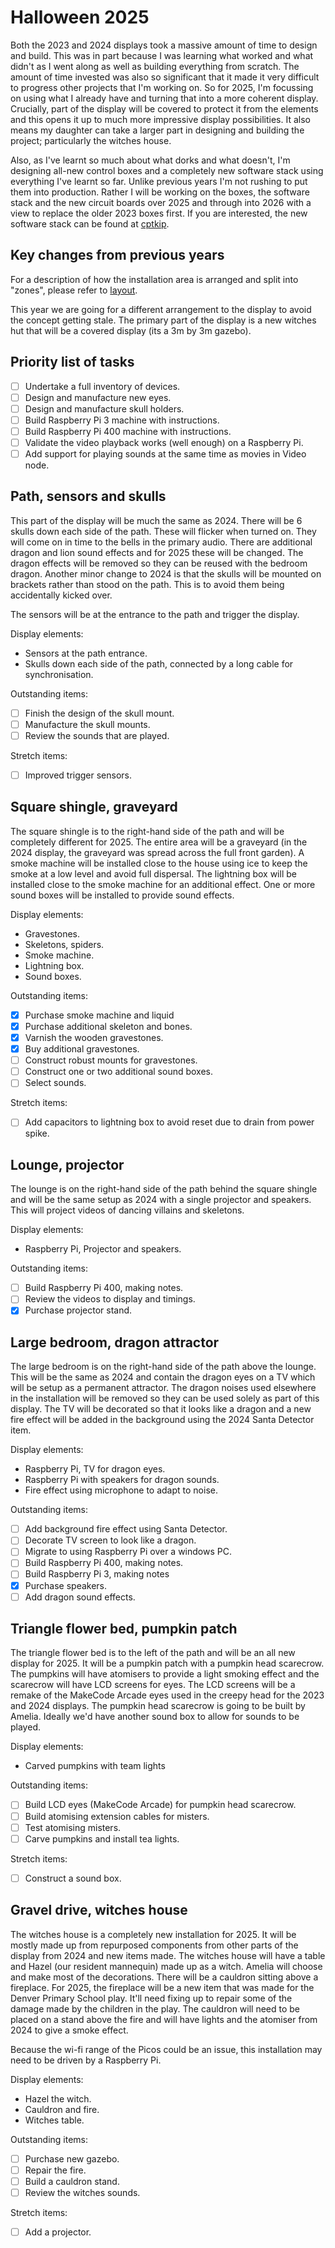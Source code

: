 # Halloween 2025

Both the 2023 and 2024 displays took a massive amount of time to design and build. This was
in part because I was learning what worked and what didn't as I went along as well as building
everything from scratch. The amount of time invested was also so significant that it made it
very difficult to progress other projects that I'm working on. So for 2025, I'm focussing on
using what I already have and turning that into a more coherent display. Crucially, part of the
display will be covered to protect it from the elements and this opens it up to much more
impressive display possibilities. It also means my daughter can take a larger part in designing
and building the project; particularly the witches house.

Also, as I've learnt so much about what dorks and what doesn't, I'm designing all-new control
boxes and a completely new software stack using everything I've learnt so far. Unlike previous
years I'm not rushing to put them into production. Rather I will be working on the boxes, the
software stack and the new circuit boards over 2025 and through into 2026 with a view to replace
the older 2023 boxes first. If you are interested, the new software stack can be found at
[cptkip](https://github.com/danielbloy/cptkip).

## Key changes from previous years

For a description of how the installation area is arranged and split into "zones", please
refer to [layout](./layout.md).

This year we are going for a different arrangement to the display to avoid the concept getting
stale. The primary part of the display is a new witches hut that will be a covered display
(its a 3m by 3m gazebo).

## Priority list of tasks

* [ ] Undertake a full inventory of devices.
* [ ] Design and manufacture new eyes.
* [ ] Design and manufacture skull holders.
* [ ] Build Raspberry Pi 3 machine with instructions.
* [ ] Build Raspberry Pi 400 machine with instructions.
* [ ] Validate the video playback works (well enough) on a Raspberry Pi.
* [ ] Add support for playing sounds at the same time as movies in Video node.

## Path, sensors and skulls

This part of the display will be much the same as 2024. There will be 6 skulls down
each side of the path. These will flicker when turned on. They will come on in time
to the bells in the primary audio. There are additional dragon and lion sound effects
and for 2025 these will be changed. The dragon effects will be removed so they can be
reused with the bedroom dragon. Another minor change to 2024 is that the skulls will
be mounted on brackets rather than stood on the path. This is to avoid them being
accidentally kicked over.

The sensors will be at the entrance to the path and trigger the display.

Display elements:

* Sensors at the path entrance.
* Skulls down each side of the path, connected by a long cable for synchronisation.

Outstanding items:

* [ ] Finish the design of the skull mount.
* [ ] Manufacture the skull mounts.
* [ ] Review the sounds that are played.

Stretch items:

* [ ] Improved trigger sensors.

## Square shingle, graveyard

The square shingle is to the right-hand side of the path and will be completely
different for 2025. The entire area will be a graveyard (in the 2024 display, the
graveyard was spread across the full front garden). A smoke machine will be
installed close to the house using ice to keep the smoke at a low level and avoid
full dispersal. The lightning box will be installed close to the smoke machine
for an additional effect. One or more sound boxes will be installed to provide
sound effects.

Display elements:

* Gravestones.
* Skeletons, spiders.
* Smoke machine.
* Lightning box.
* Sound boxes.

Outstanding items:

* [x] Purchase smoke machine and liquid
* [x] Purchase additional skeleton and bones.
* [x] Varnish the wooden gravestones.
* [x] Buy additional gravestones.
* [ ] Construct robust mounts for gravestones.
* [ ] Construct one or two additional sound boxes.
* [ ] Select sounds.

Stretch items:

* [ ] Add capacitors to lightning box to avoid reset due to drain from power spike.

## Lounge, projector

The lounge is on the right-hand side of the path behind the square shingle and
will be the same setup as 2024 with a single projector and speakers. This will
project videos of dancing villains and skeletons.

Display elements:

* Raspberry Pi, Projector and speakers.

Outstanding items:

* [ ] Build Raspberry Pi 400, making notes.
* [ ] Review the videos to display and timings.
* [x] Purchase projector stand.

## Large bedroom, dragon attractor

The large bedroom is on the right-hand side of the path above the lounge. This
will be the same as 2024 and contain the dragon eyes on a TV which will be setup
as a permanent attractor. The dragon noises used elsewhere in the installation
will be removed so they can be used solely as part of this display. The TV will
be decorated so that it looks like a dragon and a new fire effect will be added
in the background using the 2024 Santa Detector item.

Display elements:

* Raspberry Pi, TV for dragon eyes.
* Raspberry Pi with speakers for dragon sounds.
* Fire effect using microphone to adapt to noise.

Outstanding items:

* [ ] Add background fire effect using Santa Detector.
* [ ] Decorate TV screen to look like a dragon.
* [ ] Migrate to using Raspberry Pi over a windows PC.
* [ ] Build Raspberry Pi 400, making notes.
* [ ] Build Raspberry Pi 3, making notes
* [x] Purchase speakers.
* [ ] Add dragon sound effects.

## Triangle flower bed, pumpkin patch

The triangle flower bed is to the left of the path and will be an all new display
for 2025. It will be a pumpkin patch with a pumpkin head scarecrow. The pumpkins
will have atomisers to provide a light smoking effect and the scarecrow will have
LCD screens for eyes. The LCD screens will be a remake of the MakeCode Arcade eyes
used in the creepy head for the 2023 and 2024 displays. The pumpkin head scarecrow
is going to be built by Amelia. Ideally we'd have another sound box to allow for
sounds to be played.

Display elements:

* Carved pumpkins with team lights

Outstanding items:

* [ ] Build LCD eyes (MakeCode Arcade) for pumpkin head scarecrow.
* [ ] Build atomising extension cables for misters.
* [ ] Test atomising misters.
* [ ] Carve pumpkins and install tea lights.

Stretch items:

* [ ] Construct a sound box.

## Gravel drive, witches house

The witches house is a completely new installation for 2025. It will be mostly
made up from repurposed components from other parts of the display from 2024
and new items made. The witches house will have a table and Hazel (our resident
mannequin) made up as a witch. Amelia will choose and make most of the decorations.
There will be a cauldron sitting above a fireplace. For 2025, the fireplace will
be a new item that was made for the Denver Primary School play. It'll need fixing
up to repair some of the damage made by the children in the play. The cauldron will
need to be placed on a stand above the fire and will have lights and the atomiser
from 2024 to give a smoke effect.

Because the wi-fi range of the Picos could be an issue, this installation may need
to be driven by a Raspberry Pi.

Display elements:

* Hazel the witch.
* Cauldron and fire.
* Witches table.

Outstanding items:

* [ ] Purchase new gazebo.
* [ ] Repair the fire.
* [ ] Build a cauldron stand.
* [ ] Review the witches sounds.

Stretch items:

* [ ] Add a projector.
